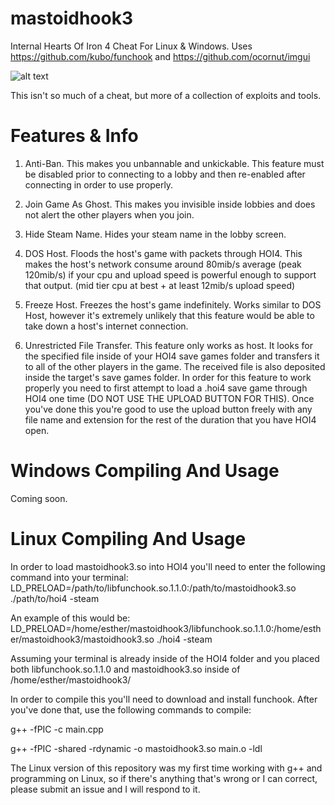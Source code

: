# mastoidhook3
Internal Hearts Of Iron 4 Cheat For Linux & Windows. Uses https://github.com/kubo/funchook and https://github.com/ocornut/imgui

![alt text](https://i.imgur.com/ItcnC7g.png)

This isn't so much of a cheat, but more of a collection of exploits and tools.

# Features & Info
1. Anti-Ban. This makes you unbannable and unkickable. This feature must be disabled prior to connecting to a lobby and then re-enabled after connecting in order to use properly.

2. Join Game As Ghost. This makes you invisible inside lobbies and does not alert the other players when you join.

3. Hide Steam Name. Hides your steam name in the lobby screen.

4. DOS Host. Floods the host's game with packets through HOI4. This makes the host's network consume around 80mib/s average (peak 120mib/s) if your cpu and upload speed is powerful enough to support that output. (mid tier cpu at best + at least 12mib/s upload speed)

5. Freeze Host. Freezes the host's game indefinitely. Works similar to DOS Host, however it's extremely unlikely that this feature would be able to take down a host's internet connection.

6. Unrestricted File Transfer. This feature only works as host. It looks for the specified file inside of your HOI4 save games folder and transfers it to all of the other players in the game. The received file is also deposited inside the target's save games folder. In order for this feature to work properly you need to first attempt to load a .hoi4 save game through HOI4 one time (DO NOT USE THE UPLOAD BUTTON FOR THIS). Once you've done this you're good to use the upload button freely with any file name and extension for the rest of the duration that you have HOI4 open.

# Windows Compiling And Usage
Coming soon.

# Linux Compiling And Usage
In order to load mastoidhook3.so into HOI4 you'll need to enter the following command into your terminal:
LD_PRELOAD=/path/to/libfunchook.so.1.1.0:/path/to/mastoidhook3.so ./path/to/hoi4 -steam

An example of this would be:
LD_PRELOAD=/home/esther/mastoidhook3/libfunchook.so.1.1.0:/home/esther/mastoidhook3/mastoidhook3.so ./hoi4 -steam

Assuming your terminal is already inside of the HOI4 folder and you placed both libfunchook.so.1.1.0 and mastoidhook3.so inside of /home/esther/mastoidhook3/

In order to compile this you'll need to download and install funchook. After you've done that, use the following commands to compile:

g++ -fPIC -c main.cpp

g++ -fPIC -shared -rdynamic -o mastoidhook3.so main.o -ldl

The Linux version of this repository was my first time working with g++ and programming on Linux, so if there's anything that's wrong or I can correct, please submit an issue and I will respond to it.
